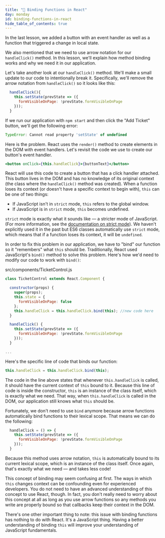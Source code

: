 ```yaml
---
title: "📓 Binding Functions in React"
day: monday
id: binding-functions-in-react
hide_table_of_contents: true
---
```


In the last lesson, we added a button with an event handler as well as a function that triggered a change in local state.

We also mentioned that we need to use arrow notation for our `handleClick()` method. In this lesson, we'll explain how method binding works and why we need it in our application.

Let's take another look at our `handleClick()` method. We'll make a small update to our code to intentionally break it. Specifically, we'll remove the arrow notation from `handleClick()` so it looks like this:

```js
  handleClick(){
    this.setState(prevState => ({
      formVisibleOnPage: !prevState.formVisibleOnPage
    }));
  }
```

If we run our application with `npm start` and then click the "Add Ticket" button, we'll get the following error:

```javascript
TypeError: Cannot read property 'setState' of undefined
```

Here is the problem. React uses the `render()` method to create elements in the DOM with event handlers. Let's revisit the code we use to create our button's event handler.

```jsx
<button onClick={this.handleClick}>{buttonText}</button>
```

React will use this code to create a button that has a click handler attached. This button lives in the DOM and has no knowledge of its original context (the class where the `handleClick()` method was created). When a function loses its context (or doesn't have a specific context to begin with), `this` can be one of two things:

* If JavaScript isn't in `strict` mode, `this` refers to the global window.
* If JavaScript is in `strict` mode, `this` becomes undefined.

`strict` mode is exactly what it sounds like — a stricter mode of JavaScript. (For more information, see the [documentation on strict mode](https://developer.mozilla.org/en-US/docs/Web/JavaScript/Reference/Strict_mode)). We haven't explicitly used it in the past but ES6 classes automatically use `strict` mode, which means that if a function loses its context, it will be `undefined`.

In order to fix this problem in our application, we have to "bind" our function so it "remembers" what `this` should be. Traditionally, React used JavaScript's `bind()` method to solve this problem. Here's how we'd need to modify our code to work with `bind()`:

<div class="filename">src/components/TicketControl.js</div>

```js
class TicketControl extends React.Component {

  constructor(props) {
    super(props);
    this.state = {
      formVisibleOnPage: false
    };
    this.handleClick = this.handleClick.bind(this); //new code here
  }

  handleClick() {
    this.setState(prevState => ({
      formVisibleOnPage: !prevState.formVisibleOnPage
    }));
  }

...
```

Here's the specific line of code that binds our function:

```js
this.handleClick = this.handleClick.bind(this);
```

The code in the line above states that whenever `this.handleClick` is called, it should have the current context of `this` bound to it. Because this line of code is inside the constructor, `this` is an instance of the class itself, which is exactly what we need. That way, when `this.handleClick` is called in the DOM, our application still knows what `this` should be.

Fortunately, we don't need to use `bind` anymore because arrow functions automatically bind functions to their lexical scope. That means we can do the following:

```js
  handleClick = () => {
    this.setState(prevState => ({
      formVisibleOnPage: !prevState.formVisibleOnPage
    }));
  }
```

Because this method uses arrow notation, `this` is automatically bound to its current lexical scope, which is an instance of the class itself. Once again, that's exactly what we need — and takes less code!

This concept of binding may seem confusing at first. The ways in which `this` changes context can be confounding even for experienced developers. You do not need to have an advanced understanding of this concept to use React, though. In fact, you don't really need to worry about this concept at all as long as you use arrow functions so any methods you write are properly bound so that callbacks keep their context in the DOM.

There's one other important thing to note: this issue with binding functions has nothing to do with React. It's a JavaScript thing. Having a better understanding of binding `this` will improve your understanding of JavaScript fundamentals.
